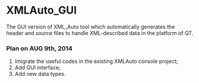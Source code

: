 XMLAuto_GUI
===========

The GUI version of XML_Auto tool which automatically generates the header and source files to handle XML-described data in the platform of QT.

### Plan on AUG 9th, 2014

1. Imigrate the useful codes in the existing XMLAuto console project;
2. Add GUI interface;
3. Add new data types.
